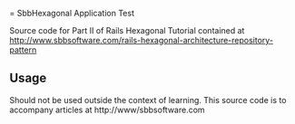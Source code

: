 = SbbHexagonal Application Test

Source code for Part II of Rails Hexagonal Tutorial contained at http://www.sbbsoftware.com/rails-hexagonal-architecture-repository-pattern


## Usage

Should not be used outside the context of learning. This source code is to accompany articles at http://www/sbbsoftware.com

